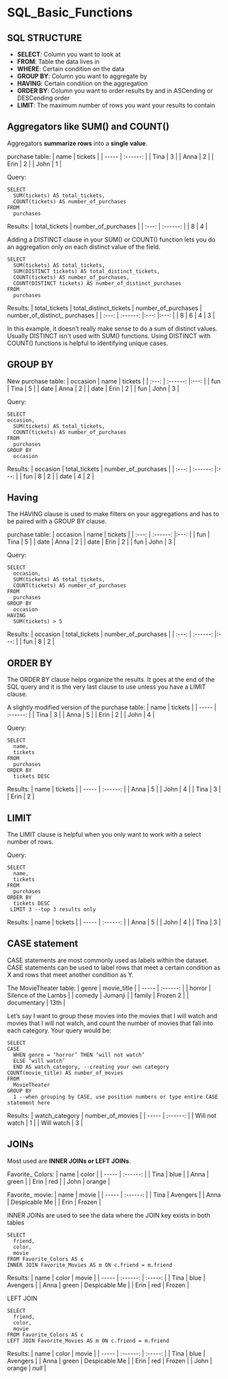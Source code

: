 # SQL_Basic_Functions

## SQL STRUCTURE

* __SELECT__: Column you want to look at
* __FROM__: Table the data lives in
* __WHERE__: Certain condition on the data
* __GROUP BY__: Column you want to aggregate by
* __HAVING__: Certain condition on the aggregation
* __ORDER BY__: Column you want to order results by and in ASCending or DESCending order
* __LIMIT__: The maximum number of rows you want your results to contain

## Aggregators like SUM() and COUNT()

Aggregators **summarize rows** into a **single value**.

purchase table:
| name  |  tickets |
| ----- | :------: |
| Tina | 3 |
| Anna | 2 |
| Erin | 2 |
| John | 1 |

Query:
```
SELECT
  SUM(tickets) AS total_tickets, 
  COUNT(tickets) AS number_of_purchases
FROM
  purchases
```

Results:
| total_tickets |  number_of_purchases |
| :---: | :------: |
| 8 | 4 |

Adding a DISTINCT clause in your SUM() or COUNT() function lets you do an aggregation only on each distinct value of the field.
```
SELECT
  SUM(tickets) AS total_tickets, 
  SUM(DISTINCT tickets) AS total_distinct_tickets, 
  COUNT(tickets) AS number_of_purchases, 
  COUNT(DISTINCT tickets) AS number_of_distinct_purchases
FROM
  purchases
  ```
  
  Results:
| total_tickets |  total_distinct_tickets | number_of_purchases | number_of_distinct_ purchases |
| :---: | :------: |:---: |:---: |
| 8 | 6 | 4 | 3 |

In this example, it doesn’t really make sense to do a sum of distinct values. Usually DISTINCT isn't used with SUM() functions. Using DISTINCT with COUNT() functions is helpful to identifying unique cases.

## GROUP BY

New purchase table:
| occasion |  name | tickets | 
| :---: | :------: |:---: |
| fun | Tina | 5 | 
| date | Anna | 2 |
| date | Erin | 2 |
| fun | John | 3 |

Query:
```
SELECT
occasion, 
  SUM(tickets) AS total_tickets, 
  COUNT(tickets) AS number_of_purchases
FROM
  purchases
GROUP BY
  occasion
```

Results:
| occasion |  total_tickets | number_of_purchases | 
| :---: | :------: |:---: |
| fun | 8 | 2 | 
| date | 4 | 2 |

## Having

The HAVING clause is used to make filters on your aggregations and has to be paired with a GROUP BY clause.

purchase table:
| occasion |  name | tickets | 
| :---: | :------: |:---: |
| fun | Tina | 5 | 
| date | Anna | 2 |
| date | Erin | 2 |
| fun | John | 3 |

Query:
```
SELECT
  occasion, 
  SUM(tickets) AS total_tickets, 
  COUNT(tickets) AS number_of_purchases
FROM
  purchases
GROUP BY
  occasion
HAVING
  SUM(tickets) > 5
  ```
  
  Results:
| occasion |  total_tickets | number_of_purchases | 
| :---: | :------: |:---: |
| fun | 8 | 2 | 

## ORDER BY

The ORDER BY clause helps  organize the results. It goes at the end of the SQL query and it is the very last clause to use unless you have a LIMIT clause.

A slightly modified version of the purchase table:
| name  |  tickets |
| ----- | :------: |
| Tina | 3 |
| Anna | 5 |
| Erin | 2 |
| John | 4 |

Query:
```
SELECT
  name, 
  tickets
FROM
  purchases
ORDER BY 
  tickets DESC
```

Results:
| name  |  tickets |
| ----- | :------: |
| Anna | 5 |
| John | 4 |
| Tina | 3 |
| Erin | 2 |


## LIMIT

The LIMIT clause is helpful when you only want to work with a select number of rows.

Query:
```
SELECT
  name, 
  tickets
FROM
  purchases
ORDER BY 
  tickets DESC
 LIMIT 3 --top 3 results only
```

Results:
| name  |  tickets |
| ----- | :------: |
| Anna | 5 |
| John | 4 |
| Tina | 3 |

## CASE statement

CASE statements are most commonly used as labels within the dataset. CASE statements can be used to label rows that meet a certain condition as X and rows that meet another condition as Y.

The MovieTheater table:
| genre  |  movie_title |
| ----- | :------: |
| horror | Silence of the Lambs |
| comedy | Jumanji |
| family | Frozen 2 |
| documentary | 13th |

Let’s say I want to group these movies into the movies that I will watch and movies that I will not watch, and count the number of movies that fall into each category. Your query would be:

```
SELECT
CASE
  WHEN genre = ‘horror’ THEN ‘will not watch’
  ELSE ‘will watch’
  END AS watch_category, --creating your own category
COUNT(movie_title) AS number_of_movies
FROM
  MovieTheater
GROUP BY
  1 --when grouping by CASE, use position numbers or type entire CASE statement here
```

Results:
| watch_category  |  number_of_movies |
| ----- | :------: |
| Will not watch | 1 |
| Will  watch | 3 |


## JOINs

Most used are **INNER JOINs or LEFT JOINs**.

Favorite_ Colors:
| name  |  color |
| ----- | :------: |
| Tina | blue |
| Anna | green |
| Erin | red |
| John | orange |

Favorite_ movie:
| name  |  movie |
| ----- | :------: |
| Tina | Avengers |
| Anna | Despicable Me |
| Erin | Frozen |

INNER JOINs are used to see the data where the JOIN key exists in both tables

```
SELECT
  friend, 
  color, 
  movie
FROM Favorite_Colors AS c 
INNER JOIN Favorite_Movies AS m ON c.friend = m.friend
```

Results:
| name  |  color | movie |
| ----- | :------: | :-----: |
| Tina | blue | Avengers |
| Anna | green | Despicable Me |
| Erin | red | Frozen |

LEFT JOIN

```
SELECT
  friend, 
  color, 
  movie
FROM Favorite_Colors AS c 
LEFT JOIN Favorite_Movies AS m ON c.friend = m.friend
```

Results:
| name  |  color | movie |
| ----- | :------: | :-----: |
| Tina | blue | Avengers |
| Anna | green | Despicable Me |
| Erin | red | Frozen |
| John | orange | *null* |
